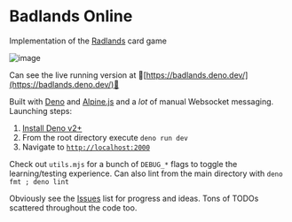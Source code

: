 # Badlands Online

Implementation of the [Radlands](https://boardgamegeek.com/boardgame/329082/radlands) card game

![image](https://github.com/user-attachments/assets/346a8107-a630-4287-ba85-4cf3313a0beb)

Can see the live running version at 🔗[https://badlands.deno.dev/](https://badlands.deno.dev/)🔗

Built with [Deno](https://deno.com/) and [Alpine.js](https://alpinejs.dev/) and a _lot_ of manual Websocket messaging.
Launching steps:

1. [Install Deno v2+](https://docs.deno.com/runtime/getting_started/installation/)
2. From the root directory execute `deno run dev`
3. Navigate to [`http://localhost:2000`](http://localhost:2000)

Check out `utils.mjs` for a bunch of `DEBUG_*` flags to toggle the learning/testing experience. Can also lint from the main
directory with `deno fmt ; deno lint`

Obviously see the [Issues](https://github.com/horizoncarlo/badlands-online/issues) list for progress and ideas. Tons of TODOs
scattered throughout the code too.
